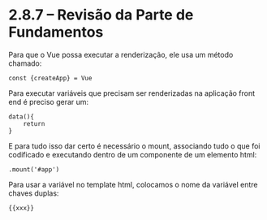 # 2.8.7 – Revisão da Parte de Fundamentos
Para que o Vue possa executar a renderização, ele usa um método chamado:
```
const {createApp} = Vue
```

Para executar variáveis que precisam ser renderizadas na aplicação front end é preciso gerar um:
```
data(){
    return
}
```

E para tudo isso dar certo é necessário o mount, associando tudo o que foi codificado e executando dentro de um componente de um elemento html:
```
.mount('#app')
```
Para usar a variável no template html, colocamos o nome da variável entre chaves duplas:
```
{{xxx}}
```














